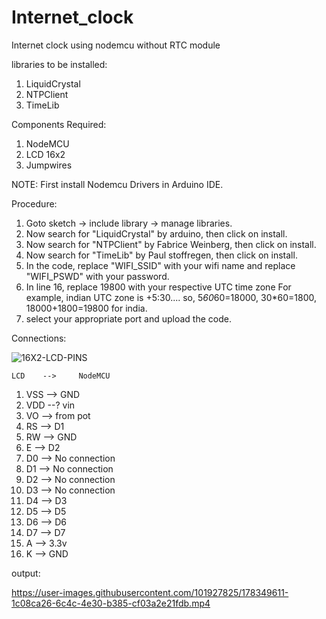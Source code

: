 # Internet_clock
Internet clock using nodemcu without RTC module


libraries to be installed:
1. LiquidCrystal
2. NTPClient
3. TimeLib


Components Required:
1. NodeMCU
2. LCD 16x2
3. Jumpwires


NOTE: First install Nodemcu Drivers in Arduino IDE.


Procedure:
1. Goto sketch -> include library -> manage libraries.
2. Now search for "LiquidCrystal" by arduino, then click on install.
3. Now search for "NTPClient" by Fabrice Weinberg, then click on install.
4. Now search for "TimeLib" by Paul stoffregen, then click on install.
5. In the code, replace "WIFI_SSID" with your wifi name and replace "WIFI_PSWD" with your password.
6. In line 16, replace 19800 with your respective UTC time zone
   For example, indian UTC zone is +5:30.... so, 5*60*60=18000,  30*60=1800,   18000+1800=19800 for india.
7. select your appropriate port and upload the code.



Connections:

![16X2-LCD-PINS](https://user-images.githubusercontent.com/101927825/178347131-5b42be32-39ab-4f82-95e7-66e365a16f50.png)

    LCD    -->     NodeMCU
1.  VSS    -->     GND
2.  VDD    --?     vin
3.  VO     -->     from pot
4.  RS     -->     D1
5.  RW     -->     GND
6.  E      -->     D2
7.  D0     -->     No connection
8.  D1     -->     No connection
9.  D2     -->     No connection
10. D3     -->     No connection
11. D4     -->     D3
12. D5     -->     D5
13. D6     -->     D6
14. D7     -->     D7
15. A      -->     3.3v
16. K      -->     GND


output:

https://user-images.githubusercontent.com/101927825/178349611-1c08ca26-6c4c-4e30-b385-cf03a2e21fdb.mp4

